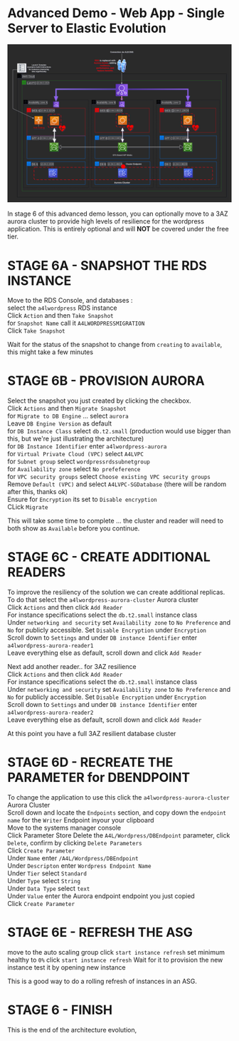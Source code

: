 # Advanced Demo - Web App - Single Server to Elastic Evolution

![Provision_Aurora](https://github.com/DanKolev/aws_wordpress_manual_build/blob/main/diagrams/7.provision_Aurora.png)

In stage 6 of this advanced demo lesson, you can optionally move to a 3AZ aurora cluster to provide high levels of resilience for the wordpress application. This is entirely optional and will **NOT** be covered under the free tier.

# STAGE 6A - SNAPSHOT THE RDS INSTANCE

Move to the RDS Console, and databases :  
select the `a4lwordpress` RDS instance  
Click `Action` and then `Take Snapshot`  
for `Snapshot Name` call it `A4LWORDPRESSMIGRATION`  
Click `Take Snapshot`  

Wait for the status of the snapshot to change from `creating` to `available`, this might take a few minutes  

# STAGE 6B - PROVISION AURORA

Select the snapshot you just created by clicking the checkbox.  
Click `Actions` and then `Migrate Snapshot`  
for `Migrate to DB Engine` ... select `aurora`  
Leave `DB Engine Version` as default  
for `DB Instance Class` select `db.t2.small` (production would use bigger than this, but we're just illustrating the architecture)  
for `DB Instance Identifier` enter `a4lwordpress-aurora`  
for `Virtual Private Cloud (VPC)` select `A4LVPC`  
for `Subnet group` select `wordpressrdssubnetgroup`  
for `Availability zone` select `No prefeference`  
for `VPC security groups` select `Choose existing VPC security groups`
Remove `Default (VPC)` and select `A4LVPC-SGDatabase` (there will be random after this, thanks ok)  
Ensure for `Encryption` its set to `Disable encryption`  
CLick `Migrate`  

This will take some time to complete ... the cluster and reader will need to both show as `Available` before you continue.

# STAGE 6C - CREATE ADDITIONAL READERS

To improve the resiliency of the solution we can create additional replicas. To do that select the `a4lwordpress-aurora-cluster` Aurora cluster  
Click `Actions` and then click `Add Reader`  
For instance specifications select the `db.t2.small` instance class  
Under `networking and security` set `Availability zone` to `No Preference` and `No` for publicly accessible. 
Set `Disable Encryption` under `Encryption`  
Scroll down to `Settings` and under `DB instance Identifier` enter `a4lwordpress-aurora-reader1`  
Leave everything else as default, scroll down and click `Add Reader`  

Next add another reader.. for 3AZ resilience  
Click `Actions` and then click `Add Reader`  
For instance specifications select the `db.t2.small` instance class  
Under `networking and security` set `Availability zone` to `No Preference` and `No` for publicly accessible. 
Set `Disable Encryption` under `Encryption`  
Scroll down to `Settings` and under `DB instance Identifier` enter `a4lwordpress-aurora-reader2`  
Leave everything else as default, scroll down and click `Add Reader`  

At this point you have a full 3AZ resilient database cluster  

# STAGE 6D - RECREATE THE PARAMETER for DBENDPOINT

To change the application to use this click the `a4lwordpress-aurora-cluster` Aurora Cluster  
Scroll down and locate the `Endpoints` section, and copy down the `endpoint name` for the `Writer` Endpoint inyour your clipboard  
Move to the systems manager console  
Click Parameter Store
Delete the `A4L/Wordpress/DBEndpoint` parameter, click `Delete`, confirm by clicking `Delete Parameters`  
Click `Create Parameter`  
Under `Name` enter `/A4L/Wordpress/DBEndpoint`  
Under `Descripton` enter `Wordpress Endpoint Name`  
Under `Tier` select `Standard`    
Under `Type` select `String`  
Under `Data Type` select `text`  
Under `Value` enter the Aurora endpoint endpoint you just copied  
Click `Create Parameter`   

# STAGE 6E - REFRESH THE ASG

move to the auto scaling group
click `start instance refresh`
set minimum healthy to `0%`
click `start instance refresh`
Wait for it to provision the new instance
test it by opening new instance

This is a good way to do a rolling refresh of instances in an ASG.  

# STAGE 6 - FINISH  

This is the end of the architecture evolution, 